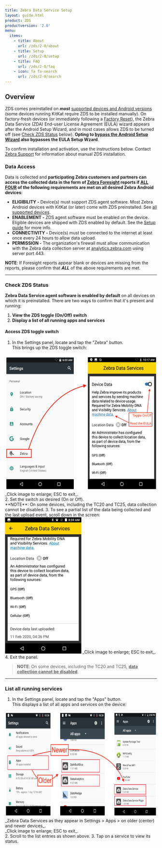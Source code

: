 ```yaml
---
title: Zebra Data Service Setup
layout: guide.html
product: ZDS
productversion: '2.0'
menu:
  items:
    - title: About
      url: /zds/2-0/about
    - title: Setup
      url: /zds/2-0/setup
    - title: FAQ
      url: /zds/2-0/faq
    - icon: fa fa-search
      url: /zds/2-0/search
---
```


## Overview

ZDS comes preinstalled on ***most*** [supported devices and Android versions](../about/supporteddevices) (some devices running KitKat require ZDS to be installed manually). On factory-fresh devices (or immediately following a [Factory Reset](https://techdocs.zebra.com/mx/powermgr/#enterprisereset)), the Zebra Data Service (ZDA) End-user License Agreement (EULA) wizard appears after the Android Setup Wizard, and in most cases allows ZDS to be turned off (see [Check ZDS Status](#chackzdsstatus) below). **Opting to [bypass the Android Setup Wizard](https://techdocs.zebra.com/stagenow/latest/Profiles/wipedevice/#setupwizardmanualbypass) also bypasses the EULA Setup Wzard**.

To confirm installation and activation, use the instructions below. Contact [Zebra Support](https://www.zebra.com/us/en/about-zebra/contact-zebra/contact-tech-support.html) for information about manual ZDS installation. 



### Data Access

Data is collected and **participating Zebra customers and partners can access the collected data in the form of [Zebra Foresight](https://www.zebra.com/us/en/services/visibilityiq/foresight.html) reports if <u>ALL FOUR</u> of the following requirements are met on all desired Zebra Android devices**:

* **ELIGIBILITY -** Device(s) must support ZDS agent software. Most Zebra Android devices with
KitKat (or later) come with ZDS preinstalled. See [all supported devices](#supporteddevices).
* **ENABLEMENT -** ZDS agent software must be enabled on the device. Eligible devices are
shipped with ZDS enabled by default. See the [Setup guide](../setup) for more info.
* **CONNECTIVITY -** Device(s) must be connected to the internet at least once every 24 hours to allow data upload.
* **PERMISSION -** The organization's firewall must allow communication with the Zebra data collection server at [analytics.zebra.com](http://analytics.zebra.com) using server port 443.

**NOTE**: If Foresight reports appear blank or devices are missing from the reports, please confirm that ***ALL***
of the above requirements are met.

-----

### Check ZDS Status 

**Zebra Data Service agent software is enabled by default** on all devices on which it is preinstalled. There are two ways to confirm that it's present and running: 

1. **View the ZDS toggle (On/Off) switch**
2. **Display a list of all running apps and services**

#### Access ZDS toggle switch 

1. In the Settings panel, locate and tap the "Zebra" button.<br> 
This brings up the ZDS toggle switch: 
<img alt="image" style="height:450px" src="zds_20_eula_ui.png"/>
_Click image to enlarge; ESC to exit_. 
<br>
2. Set the switch as desired (On or Off).<br>
 **NOTE**: On some devices, including the TC20 and TC25, data collection cannot be disabled. 
3. To see a partial list of the data being collected and the last upload event, scroll down in the screen: 
<img alt="image" style="height:450px" src="zds_info_2.png"/>
_Click image to enlarge; ESC to exit_. 
<br>
4. Exit the panel. 

> **NOTE**: On some devices, including the TC20 and TC25, **<u>data collection cannot be disabled</u>**. 

-----

### List all running services 

1. In the Settings panel, locate and tap the "Apps" button.<br> 
 This displays a list of all apps and services on the device: 
 <img alt="image" style="height:350px" src="zds_files.png"/>
 _Zebra Data Services as they appear in Settings > Apps > on older (center) and newer devices_.<br> 
 _Click image to enlarge; ESC to exit_. 
 <br>
2. Scroll to the list entries as shown above. 
3. Tap on a service to view its status. 
